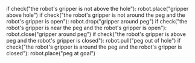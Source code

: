 

if check("the robot's gripper is not above the hole"):
    robot.place("gripper above hole")
if check("the robot's gripper is not around the peg and the robot's gripper is open"):
    robot.drop("gripper around peg")
if check("the robot's gripper is near the peg and the robot's gripper is open"):
    robot.close("gripper around peg")
if check("the robot's gripper is above peg and the robot's gripper is closed"):
    robot.pull("peg out of hole")
if check("the robot's gripper is around the peg and the robot's gripper is closed"):
    robot.place("peg at goal")